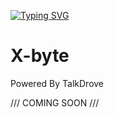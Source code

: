 <a href="https://git.io/typing-svg"><img src="https://readme-typing-svg.demolab.com?font=Black+Ops+One&size=100&pause=1000&color=Blue&center=true&width=1000&height=200&lines=X-byte" alt="Typing SVG" /></a>
  </p>

# X-byte
Powered By TalkDrove 

/// COMING SOON ///
